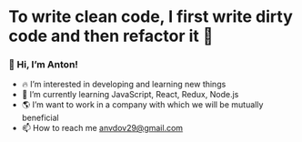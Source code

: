 # To write clean code, I first write dirty code and then refactor it 🖖

### 👋 Hi, I’m Anton!

- 🔥 I’m interested in developing and learning new things
- 🎯 I’m currently learning JavaScript, React, Redux, Node.js
- 🌎 I’m want to work in a company with which we will be mutually beneficial
- 📫 How to reach me anvdov29@gmail.com
